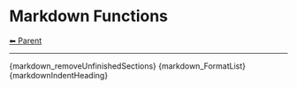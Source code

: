 # Markdown Functions

<!-- TEMPLATE header 2 -->
[⬅ Parent ](../index.md)
<hr />

{markdown_removeUnfinishedSections}
{markdown_FormatList}
{markdownIndentHeading}
